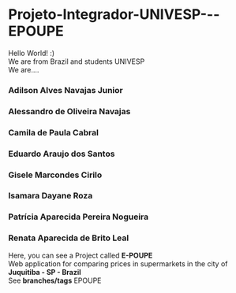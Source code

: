# Projeto-Integrador-UNIVESP---EPOUPE
Hello World! :)<br />
We are from Brazil and students UNIVESP<br />
We are....
### Adilson Alves Navajas Junior
### Alessandro de Oliveira Navajas
### Camila de Paula Cabral
### Eduardo Araujo dos Santos
### Gisele Marcondes Cirilo
### Isamara Dayane Roza
### Patrícia Aparecida Pereira Nogueira
### Renata Aparecida de Brito Leal
Here, you can see a Project called **E-POUPE**<br />
Web application for comparing prices in supermarkets in the city of **Juquitiba - SP - Brazil**<br />
See **branches/tags** EPOUPE
